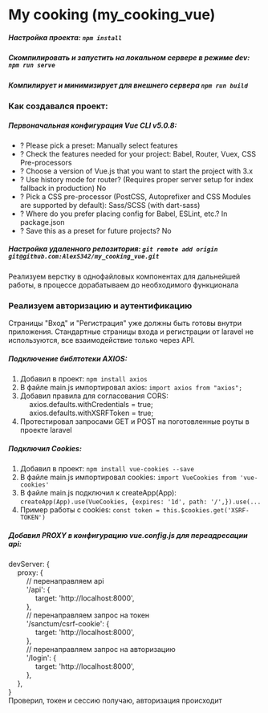 # My cooking (my_cooking_vue)

##### Настройка проекта: `npm install`

##### Скомпилировать и запустить на локальном сервере в режиме dev: `npm run serve`

##### Компилирует и минимизирует для внешнего сервера `npm run build`

### Как создавался проект:

##### Первоначальная конфигурация Vue CLI v5.0.8:
* ? Please pick a preset: Manually select features
* ? Check the features needed for your project: Babel, Router, Vuex, CSS Pre-processors
* ? Choose a version of Vue.js that you want to start the project with 3.x
* ? Use history mode for router? (Requires proper server setup for index fallback in production) No
* ? Pick a CSS pre-processor (PostCSS, Autoprefixer and CSS Modules are supported by default): Sass/SCSS (with dart-sass)
* ? Where do you prefer placing config for Babel, ESLint, etc.? In package.json
* ? Save this as a preset for future projects? No

##### Настройка удаленного репозитория: `git remote add origin git@github.com:AlexS342/my_cooking_vue.git`

Реализуем верстку в однофайловых компонентах для дальнейшей работы, в процессе дорабатываем до необходимого функционала

### Реализуем авторизацию и аутентификацию

Страницы "Вход" и "Регистрация" уже должны быть готовы внутри приложения. Стандартные страницы входа и регистрации от 
laravel не используются, все взаимодействие только через API.

##### Подключение библтотеки AXIOS: 
1. Добавил в проект: `npm install axios`
2. В файле main.js импортировал axios: `import axios from "axios";`
3. Добавил правила для согласования CORS:  
   &emsp; axios.defaults.withCredentials = true;  
   &emsp; axios.defaults.withXSRFToken = true;  
4. Протестировал запросами GET и POST на поготовленные роуты в проекте laravel

##### Подключил Cookies:
1. Добавил в проект: `npm install vue-cookies --save`
2. В файле main.js импортировал cookies: `import VueCookies from 'vue-cookies'`
3. В файле main.js подключил к createApp(App): `createApp(App).use(VueCookies, {expires: '1d', path: '/',}).use(...`
4. Пример работы с cookies: `const token = this.$cookies.get('XSRF-TOKEN')`

##### Добавил PROXY в конфигурацию vue.config.js для переадресации api:
devServer: {  
&emsp; proxy: {  
&emsp; &emsp; // перенаправляем api  
&emsp; &emsp; '/api': {  
&emsp; &emsp; &emsp; target: 'http://localhost:8000',  
&emsp; &emsp; },  
&emsp; &emsp; // перенаправляем запрос на токен  
&emsp; &emsp; '/sanctum/csrf-cookie': {  
&emsp; &emsp; &emsp; target: 'http://localhost:8000',  
&emsp; &emsp; },  
&emsp; &emsp; // перенаправляем запрос на авторизацию  
&emsp; &emsp; '/login': {  
&emsp; &emsp; &emsp; target: 'http://localhost:8000',  
&emsp; &emsp; },   
&emsp; },   
}  
Проверил, токен и сессию получаю, авторизация происходит  


